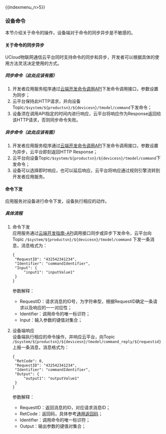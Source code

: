 {{indexmenu_n>5}}

### 设备命令
本节介绍关于命令的操作，设备端对于命令的同步异步是不敏感的。

#### 关于命令的同步异步
UCloud物联网通信云平台同时支持命令的同步和异步，开发者可以根据具体的使用方法灵活决定使用的方式。
##### 同步命令（此处应该有图）
1. 开发者应用服务程序通过[云端开发命令调用API]()下发命令调用接口，参数设置为同步；
2. 云平台保持此HTTP请求，并向设备Topic`/$system/${productsn}/${devicesn}/tmodel/command`下发命令；
3. 设备须在调用API指定的时间内进行响应，云平台将响应作为Response返回给该HTTP请求，否则同步命令失败。

##### 异步命令（此处应该有图）
1. 开发者应用服务程序通过[云端开发命令调用API]()下发命令调用接口，参数设置为异步，云平台即刻返回HTTP Response；
2. 云平台向设备Topic`/$system/${productsn}/${devicesn}/tmodel/command`下发命令；
3. 设备可以选择即时响应，也可以延后响应，云平台将响应通过规则引擎流转到开发者应用服务。

#### 命令下发
应用服务对设备进行命令下发，设备执行相应的动作。
##### 具体流程
1. 命令下发  
   应用服务通过[云端开发指南-API]()调用接口同步或异步下发命令，云平台向Topic `/$system/${productsn}/${devicesn}/tmodel/command` 下发一条消息，消息格式为：
   ```
   {
   	"RequestID": "432542341234",
   	"Identifier": "commandIdentifier",
   	"Input": {
   		"input1": "inputValue1"
   	}
   }
   ```
   参数解释：
   - RequestID：请求消息的ID号，为字符串型，根据RequestID确定一条请求以及响应的一一对应性；
   - Identifier：调用命令的唯一标识符；
   - Input：输入参数的键值对集合；
   
2. 设备端响应  
   设备端执行相应的命令操作，并响应云平台，向Topic `/$system/${productsn}/${devicesn}/tmodel/command_reply/${requestid}` 上报一条消息，消息格式为：
   ```
   {
   	"RetCode": 0,
   	"RequestID": "432542341234",
   	"Identifier": "commandIdentifier",
   	"Output": {
   		"output1": "outputValue1"
   	}
   }
   ```
   参数解释：
   - RequestID：返回消息的ID，对应请求消息ID；
   - RetCode：返回码，具体参考[通用返回码]()；
   - Identifier：调用命令的唯一标识符；
   - Output：输出参数的键值对集合；